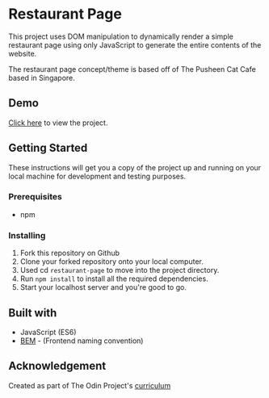 # Restaurant Page

This project uses DOM manipulation to dynamically render a simple restaurant page using only JavaScript to generate the entire contents of the website.

The restaurant page concept/theme is based off of The Pusheen Cat Cafe based in Singapore.

## Demo

[Click here](https://joedravarol.github.io/restaurant-page) to view the project.

## Getting Started
These instructions will get you a copy of the project up and running on your local machine for development and testing purposes.

### Prerequisites
* npm

### Installing
1. Fork this repository on Github
1. Clone your forked repository onto your local computer.
1. Used cd `restaurant-page` to move into the project directory.
1. Run `npm install` to install all the required dependencies.
1. Start your localhost server and you're good to go.

## Built with
* JavaScript (ES6)
* [BEM](http://getbem.com/) - (Frontend naming convention)

## Acknowledgement

Created as part of The Odin Project's [curriculum](https://www.theodinproject.com/courses/javascript/lessons/restaurant-page?ref=lnav)